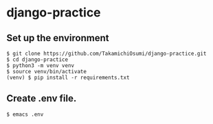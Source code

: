 # django-practice

## Set up the environment

```
$ git clone https://github.com/TakamichiOsumi/django-practice.git
$ cd django-practice
$ python3 -m venv venv
$ source venv/bin/activate
(venv) $ pip install -r requirements.txt
```

## Create .env file.
```
$ emacs .env
```
